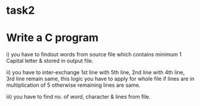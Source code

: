# task2

# Write a C program

i) you have to findout words from source file which contains minimum 1 Capital letter & stored in output file.

ii) you have to inter-exchange 1st line with 5th line, 2nd line with 4th line, 3rd line remain same, this logic you have to apply for whole file if lines are in multiplication of 5 otherwise remaining lines are same.

iii) you have to find no. of word, character & lines from file.
